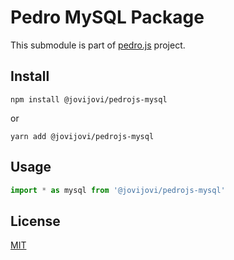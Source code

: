 # Pedro MySQL Package

This submodule is part of [pedro.js](https://github.com/jovijovi/pedro.js) project.

## Install

```shell
npm install @jovijovi/pedrojs-mysql
```

or

```shell
yarn add @jovijovi/pedrojs-mysql
```

## Usage

```typescript
import * as mysql from '@jovijovi/pedrojs-mysql'
```

## License

[MIT](LICENSE)
